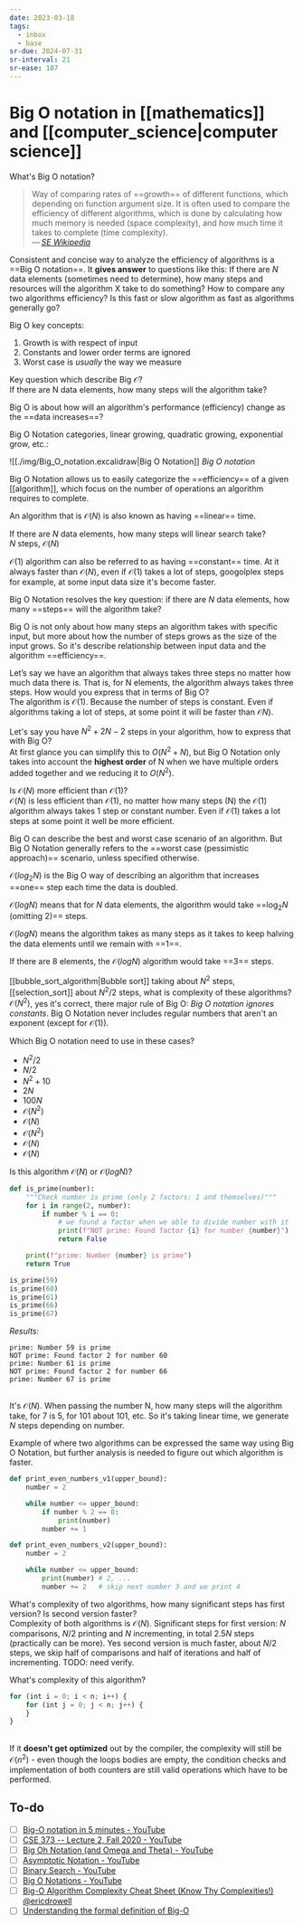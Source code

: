 ```yaml
---
date: 2023-03-18
tags:
  - inbox
  - base
sr-due: 2024-07-31
sr-interval: 21
sr-ease: 187
---
```


# Big O notation in [[mathematics]] and [[computer_science|computer science]]

What's Big O notation?
&#10;<br>
> Way of comparing rates of ==growth== of different functions, which depending
> on function argument size. It is often used to compare the efficiency of
> different algorithms, which is done by calculating how much memory is needed
> (space complexity), and how much time it takes to complete (time complexity).\
> — <cite>[SE Wikipedia](https://simple.wikipedia.org/wiki/Big_O_notation)</cite> <!--SR:!2024-09-11,8,190-->

Consistent and concise way to analyze the efficiency of algorithms is a
==Big O notation==. It **gives answer** to questions like this: If there are
$N$ data elements (sometimes need to determine), how many steps and resources
will the algorithm X take to do something? How to compare any two algorithms
efficiency? Is this fast or slow algorithm as fast as algorithms generally go?
<!--SR:!2024-09-13,11,217-->

Big O key concepts:
&#10;<br>
1. Growth is with respect of input
2. Constants and lower order terms are ignored
3. Worst case is _usually_ the way we measure

Key question which describe Big $\mathcal{O}$?
&#10;<br>
If there are N data elements, how many steps will the algorithm take? <!--SR:!2024-09-22,13,177-->

Big O is about how will an algorithm's performance (efficiency) change as the
==data increases==? <!--SR:!2024-09-06,9,220-->

<!-- NEXT: excalidraw image -->
Big O Notation categories, linear growing, quadratic growing, exponential grow,
etc.:

![[./img/Big_O_notation.excalidraw|Big O Notation]]
_Big O notation_

Big O Notation allows us to easily categorize the ==efficiency== of a given
[[algorithm]], which focus on the number of operations an algorithm requires to
complete. <!--SR:!2024-09-22,17,220-->

An algorithm that is $\mathcal{O}(N)$ is also known as having ==linear== time. <!--SR:!2024-09-13,17,270-->

If there are $N$ data elements, how many steps will linear search take?
&#10;<br>
$N$ steps, $\mathcal{O}(N)$ <!--SR:!2024-10-01,21,220-->

$\mathcal{O}(1)$ algorithm can also be referred to as having ==constant== time.
At it always faster than $\mathcal{O}(N)$, even if $\mathcal{O}(1)$ takes a lot
of steps, googolplex steps for example, at some input data size it's become
faster. <!--SR:!2024-11-01,48,270-->

Big O Notation resolves the key question: if there are $N$ data elements,
how many ==steps== will the algorithm take? <!--SR:!2024-09-30,16,217-->

Big O is not only about how many steps an algorithm takes with specific input,
but more about how the number of steps grows as the size of the input grows. So
it's describe relationship between input data and the algorithm ==efficiency==. <!--SR:!2024-09-16,7,210-->

Let’s say we have an algorithm that always takes three steps no matter how
much data there is. That is, for N elements, the algorithm always takes three
steps. How would you express that in terms of Big O?
&#10;<br>
The algorithm is $\mathcal{O}(1)$. Because the number of steps is constant. Even
if algorithms taking a lot of steps, at some point it will be faster than
$\mathcal{O}N)$. <!--SR:!2024-09-27,22,250-->

Let's say you have $N^2 + 2N - 2$ steps in your algorithm, how to express that
with Big O?
&#10;<br>
At first glance you can simplify this to $O(N^2 + N)$, but Big O Notation only
takes into account the **highest order** of N when we have multiple orders added
together and we reducing it to $O(N^2)$.

Is $\mathcal{O}(N)$ more efficient than $\mathcal{O}(1)$?
&#10;<br>
$\mathcal{O}(N)$ is less efficient than $\mathcal{O}(1)$, no matter how many
steps (N) the $\mathcal{O}(1)$ algorithm always takes 1 step  or constant number. Even
if $\mathcal{O}(1)$ takes a lot steps at some point it well be more efficient. <!--SR:!2024-11-05,53,270-->

Big O can describe the best and worst case scenario of an algorithm. But Big O
Notation generally refers to the ==worst case (pessimistic approach)== scenario,
unless specified otherwise. <!--SR:!2024-09-11,22,270-->

$\mathcal{O}(log_2 N)$ is the Big O way of describing an algorithm that increases
==one== step each time the data is doubled. <!--SR:!2024-10-09,25,217-->

$\mathcal{O}(log N)$ means that for $N$ data elements, the algorithm would take
==$\log_{2} N$ (omitting 2)== steps. <!--SR:!2024-11-01,24,211-->

$\mathcal{O}(log N)$ means the algorithm takes as many steps as it takes to
keep halving the data elements until we remain with ==1==. <!--SR:!2024-09-10,8,217-->

If there are 8 elements, the $\mathcal{O}(log N)$ algorithm would take ==3==
steps. <!--SR:!2024-09-17,7,189-->

[[bubble_sort_algorithm|Bubble sort]] taking about $N^2$ steps,
[[selection_sort]] about $N^2/2$ steps, what is complexity of these algorithms?
&#10;<br>
$\mathcal{O}(N^2)$, yes it's correct, there major rule of Big O: _Big O
notation ignores constants_. Big O Notation never includes regular numbers that
aren't an exponent (except for $\mathcal{O}(1)$). <!--SR:!2024-09-06,4,210-->

Which Big O notation need to use in these cases?
- $N^2 / 2$
- $N / 2$
- $N^2 + 10$
- $2N$
- $100N$
&#10;<br>
- $\mathcal{O}(N^2)$
- $\mathcal{O}(N)$
- $\mathcal{O}(N^2)$
- $\mathcal{O}(N)$
- $\mathcal{O}(N)$ <!--SR:!2024-09-18,8,210-->


Is this algorithm $\mathcal{O}(N)$ or $\mathcal{O}(log N)$?
```python
def is_prime(number):
    """Check number is prime (only 2 factors: 1 and themselves)"""
    for i in range(2, number):
        if number % i == 0:
            # we found a factor when we able to divide number with it
            print(f"NOT prime: Found factor {i} for number {number}")
            return False

    print(f"prime: Number {number} is prime")
    return True

is_prime(59)
is_prime(60)
is_prime(61)
is_prime(66)
is_prime(67)
```
*Results:*
```
prime: Number 59 is prime
NOT prime: Found factor 2 for number 60
prime: Number 61 is prime
NOT prime: Found factor 2 for number 66
prime: Number 67 is prime
```
&#10;<br>
It's $\mathcal{O}(N)$. When passing the number N, how many steps will the
algorithm take, for 7 is 5, for 101 about 101, etc. So it's taking linear time,
we generate $N$ steps depending on number. <!--SR:!2024-09-26,13,177-->

Example of where two algorithms can be expressed the same way using Big O
Notation, but further analysis is needed to figure out which algorithm is
faster.
```python
def print_even_numbers_v1(upper_bound):
    number = 2

    while number <= upper_bound:
        if number % 2 == 0:
            print(number)
        number += 1

def print_even_numbers_v2(upper_bound):
    number = 2

    while number <= upper_bound:
        print(number) # 2, ...
        number += 2   # skip next number 3 and we print 4
```
What's complexity of two algorithms, how many significant steps has first
version? Is second version faster?
&#10;<br>
Complexity of both algorithms is $\mathcal{O}(N)$.
Significant steps for first version: $N$ comparisons, $N/2$ printing and $N$
incrementing, in total $2.5N$ steps (practically can be more).
Yes second version is much faster, about $N/2$ steps, we skip half of
comparisons and half of iterations and half of incrementing. TODO: need verify. <!--SR:!2024-09-16,2,169-->

What's complexity of this algorithm?
```javascript
for (int i = 0; i < n; i++) {
    for (int j = 0; j < n; j++) {
    }
}
```
&#10;<br>
If it **doesn't get optimized** out by the compiler, the complexity will still
be $\mathcal{O}(n^2)$ - even though the loops bodies are empty, the condition
checks and implementation of both counters are still valid operations which have
to be performed.

## To-do

- [ ] [Big-O notation in 5 minutes - YouTube](https://www.youtube.com/watch?v=__vX2sjlpXU)
- [ ] [CSE 373 -- Lecture 2, Fall 2020 - YouTube](https://www.youtube.com/watch?v=z1mkCe3kVUA&t=3039s)
- [ ] [Big Oh Notation (and Omega and Theta) - YouTube](https://www.youtube.com/watch?v=ei-A_wy5Yxw)
- [ ] [Asymptotic Notation - YouTube](https://www.youtube.com/watch?v=iOq5kSKqeR4)
- [ ] [Binary Search - YouTube](https://www.youtube.com/watch?v=D5SrAga1pno)
- [ ] [Big O Notations - YouTube](https://www.youtube.com/watch?v=V6mKVRU1evU)
- [ ] [Big-O Algorithm Complexity Cheat Sheet (Know Thy Complexities!) @ericdrowell](https://www.bigocheatsheet.com/)
- [ ] [Understanding the formal definition of Big-O](https://justin.abrah.ms/computer-science/understanding-big-o-formal-definition.html)

